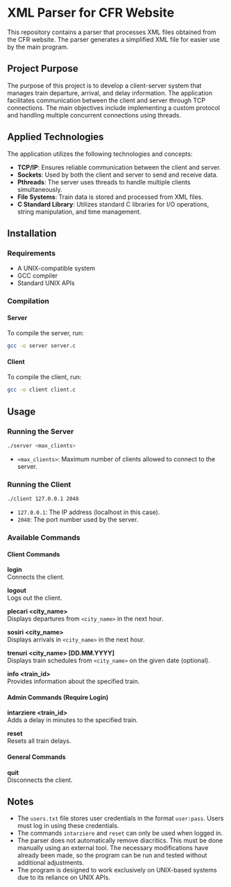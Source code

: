 # XML Parser for CFR Website

This repository contains a parser that processes XML files obtained from the CFR website. The parser generates a simplified XML file for easier use by the main program.

## Project Purpose

The purpose of this project is to develop a client-server system that manages train departure, arrival, and delay information. The application facilitates communication between the client and server through TCP connections. The main objectives include implementing a custom protocol and handling multiple concurrent connections using threads.

## Applied Technologies

The application utilizes the following technologies and concepts:

- **TCP/IP**: Ensures reliable communication between the client and server.
- **Sockets**: Used by both the client and server to send and receive data.
- **Pthreads**: The server uses threads to handle multiple clients simultaneously.
- **File Systems**: Train data is stored and processed from XML files.
- **C Standard Library**: Utilizes standard C libraries for I/O operations, string manipulation, and time management.

## Installation

### Requirements

- A UNIX-compatible system
- GCC compiler
- Standard UNIX APIs

### Compilation

#### Server

To compile the server, run:

```sh
gcc -o server server.c
```

#### Client

To compile the client, run:

```sh
gcc -o client client.c
```

## Usage

### Running the Server

```sh
./server <max_clients>
```

- `<max_clients>`: Maximum number of clients allowed to connect to the server.

### Running the Client

```sh
./client 127.0.0.1 2048
```

- `127.0.0.1`: The IP address (localhost in this case).
- `2048`: The port number used by the server.

### Available Commands

#### Client Commands

**login <user> <password>**  
Connects the client.

**logout**  
Logs out the client.

**plecari <city_name>**  
Displays departures from `<city_name>` in the next hour.

**sosiri <city_name>**  
Displays arrivals in `<city_name>` in the next hour.

**trenuri <city_name> [DD.MM.YYYY]**  
Displays train schedules from `<city_name>` on the given date (optional).

**info <train_id>**  
Provides information about the specified train.

#### Admin Commands (Require Login)

**intarziere <train_id> <station> <minutes>**  
Adds a delay in minutes to the specified train.

**reset**  
Resets all train delays.

#### General Commands

**quit**  
Disconnects the client.

## Notes

- The `users.txt` file stores user credentials in the format `user:pass`. Users must log in using these credentials.
- The commands `intarziere` and `reset` can only be used when logged in.
- The parser does not automatically remove diacritics. This must be done manually using an external tool. The necessary modifications have already been made, so the program can be run and tested without additional adjustments.
- The program is designed to work exclusively on UNIX-based systems due to its reliance on UNIX APIs.

